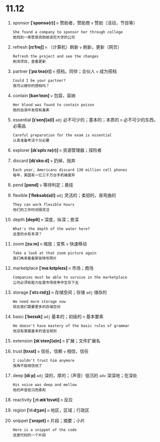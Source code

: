 # 11.12

1. sponsor **[ˈspɒnsə(r)]** `n` 赞助者，赞助商 `v` 赞助（活动，节目等）

   ```
   She found a company to sponsor her through college
   她找到一家愿意资助她读完大学的公司
   ```

2. refresh **[rɪˈfreʃ]** `n` （计算机）刷新 `v` 刷新，更新（网页）

   ```
   Refresh the project and see the changes
   刷洗项目，查看更新
   ```

3. partner **[ˈpɑːtnə(r)]** `n` 搭档，同伴；合伙人 `v` 成为搭档

   ```
   Could I be your partner?
   我可以做你的搭档吗？
   ```

4. contain **[kənˈteɪn]** `v` 包容，容纳

   ```
   Her blood was found to contain poison
   她的血液中发现有毒素
   ```

5. essential **[ɪˈsenʃ(ə)l]** `adj` 必不可少的；基本的；本质的 `n` 必不可少的东西，必需品

   ```
   Careful preparation for the exam is essential
   认真准备考试十分必要
   ```

6. explorer **[ɪkˈsplɔːrə(r)]** `n` 资源管理器；探险者

7. discard **[dɪˈskɑːd]** `v` 扔掉，抛弃

   ```
   Each year, Americans discard 130 million cell phones
   每年，美国有一亿三千万台手机被废弃
   ```

8. pend **[pend]** `v` 等待判定；悬挂

9. flexible **[ˈfleksəb(ə)l]** `adj` 灵活的；柔韧的，易弯曲的

   ```
   They can work flexible hours
   他们的工作时间很灵活
   ```

10. depth **[depθ]** `n` 深度，纵深；景深

    ```
    What's the depth of the water here?
    这里的水有多深？
    ```

11. zoom **[zuːm]** `n` 缩放；变焦 `v` 快速移动

    ```
    Take a look at that zoom picture again
    我们再来看看那张特写照片
    ```

12. marketplace **[ˈmɑːkɪtpleɪs]** `n` 市场；商场

    ```
    Companies must be able to survive in the marketplace
    公司必须有能力在是市场竞争中生存下去
    ```

13. storage **[ˈstɔːrɪdʒ]** `n` 存储空间；存储 `adj` 储存的

    ```
    We need more storage now
    现在我们需要更多的存储空间
    ```

14. basic **[ˈbeɪsɪk]** `adj` 基本的；初级的 `n` 基本要素

    ```
    He doesn't have mastery of the basic rules of grammar
    他没有掌握基本的语法规则
    ```

15. extension **[ɪkˈstenʃ(ə)n]** `n` 扩展；文件扩展名

16. trust **[trʌst]** `n` 信任，信赖 `v` 相信，信任

    ```
    I couldn't trust him anymore
    我再不能相信他了
    ```

17. deep **[diːp]** `adj` 深的，厚的；（声音）低沉的 `adv` 深深地；在深处

    ```
    His voice was deep and mellow
    他的声音低沉而柔和
    ```

18. reactivity **[ˌriːækˈtɪvəti]** `n` 反应

19. region **[ˈriːdʒən]** `n` 地区，区域；行政区

20. snippet **[ˈsnɪpɪt]** `n` 片段；摘要；小片
    ```
    Here is a snippet of the code
    这是代码的一个片段
    ```
